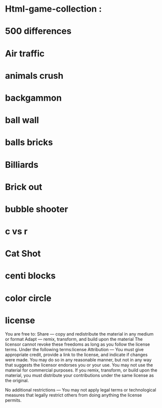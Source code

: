# Html-game-collection : 
# 500 differences
# Air traffic
# animals crush
# backgammon
# ball wall
# balls bricks
# Billiards
# Brick out
# bubble shooter
# c vs r
# Cat Shot
# centi blocks
# color circle

# license
You are free to:
Share — copy and redistribute the material in any medium or format
Adapt — remix, transform, and build upon the material
The licensor cannot revoke these freedoms as long as you follow the license terms.
Under the following terms:license
Attribution — You must give appropriate credit, provide a link to the license, and indicate if changes were made. You may do so in any reasonable manner, but not in any way that suggests the licensor endorses you or your use.
You may not use the material for commercial purposes.
 If you remix, transform, or build upon the material, you must distribute your contributions under the same license as the original.

No additional restrictions — You may not apply legal terms or technological measures that legally restrict others from doing anything the license permits.
